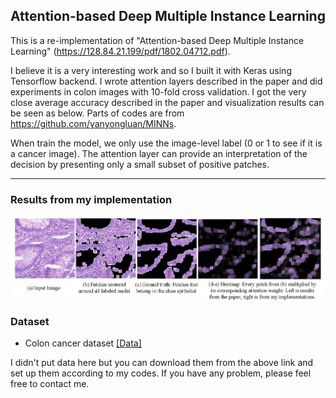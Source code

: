 ## Attention-based Deep Multiple Instance Learning
This is a re-implementation of "Attention-based Deep Multiple Instance Learning" (https://128.84.21.199/pdf/1802.04712.pdf). 

I believe it is a very interesting work and so I built it with Keras using Tensorflow backend. I wrote attention layers described in the paper and did experiments in colon images with 10-fold cross validation. I got the very close average accuracy described in the paper and visualization results can be seen as below. Parts of codes are from https://github.com/yanyongluan/MINNs.

When train the model, we only use the image-level label (0 or 1 to see if it is a cancer image). The attention layer can provide an interpretation of the decision by presenting only a small subset of positive patches.

---

### Results from my implementation

<p align="center">
  <img align="center" src="result.png" width="1000">
</p>

### Dataset
- Colon cancer dataset [[Data]](https://warwick.ac.uk/fac/sci/dcs/research/tia/data/crchistolabelednucleihe/)

I didn't put data here but you can download them from the above link and set up them according to my codes. If you have any problem, please feel free to contact me.
